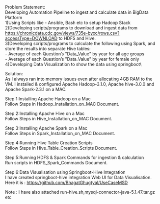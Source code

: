 Problem Statement:\
Developing Automation Pipeline to ingest and calculate data in BigData Platform\
1)Using Scripts like - Ansible, Bash etc to setup Hadoop Stack\
2)Developing scripts/programs to download and ingest data from <https://chronicdata.cdc.gov/views/735e-byxc/rows.csv?accessType=DOWNLOAD> to HDFS and Hive.\
3)Developing scripts/programs to calculate the following using Spark, and store the results into separate Hive tables:\
	- Average of each Question’s "Data_Value" by year for all age groups\
	- Average of each Question’s "Data_Value" by year for female only\
4)Developing Data Visualization to show the data using springboot\

Solution:\
As I always ran into memory issues even after allocating 4GB RAM to the VM.
I installed & configured Apache Hadoop-3.1.0, Apache hive-3.0.0 and Apache Spark-2.3.1 on a MAC.

Step 1:Installing Apache Hadoop on a Mac\
	 Follow Steps in Hadoop_Installation_on_MAC Document.

Step 2:Installing Apache Hive on a Mac\
	 Follow Steps in Hive_Installation_on_MAC Document.

Step 3:Installing Apache Spark on a Mac\
	 Follow Steps in Spark_Installation_on_MAC Document.

Step 4:Running Hive Table Creation Scripts\
	 Follow Steps in Hive_Table_Creation_Scripts Document.

Step 5:Running HDFS & Spark Commands for ingestion & calculation\
	 Run scripts in HDFS_Spark_Commands Document. 

Step 6:Data Visualisation using Springboot-Hive Integration\
	I have created springboot-hive integration Web UI for Data Visualisation.\
	Here it is : https://github.com/BhagatGhugtyal/UseCaseMSD

Note : I have also attached run-hive.sh,mysql-connector-java-5.1.47.tar.gz etc 

